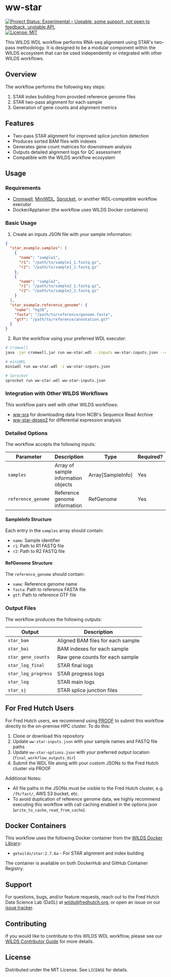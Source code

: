 # ww-star
[![Project Status: Experimental – Useable, some support, not open to feedback, unstable API.](https://getwilds.org/badges/badges/experimental.svg)](https://getwilds.org/badges/#experimental)
[![License: MIT](https://img.shields.io/badge/License-MIT-yellow.svg)](https://opensource.org/licenses/MIT)

This WILDS WDL workflow performs RNA-seq alignment using STAR's two-pass methodology. It is designed to be a modular component within the WILDS ecosystem that can be used independently or integrated with other WILDS workflows.

## Overview

The workflow performs the following key steps:
1. STAR index building from provided reference genome files
2. STAR two-pass alignment for each sample
3. Generation of gene counts and alignment metrics

## Features

- Two-pass STAR alignment for improved splice junction detection
- Produces sorted BAM files with indexes
- Generates gene count matrices for downstream analysis
- Outputs detailed alignment logs for QC assessment
- Compatible with the WILDS workflow ecosystem

## Usage

### Requirements

- [Cromwell](https://cromwell.readthedocs.io/), [MiniWDL](https://github.com/chanzuckerberg/miniwdl), [Sprocket](https://sprocket.bio/), or another WDL-compatible workflow executor
- Docker/Apptainer (the workflow uses WILDS Docker containers)

### Basic Usage

1. Create an inputs JSON file with your sample information:

```json
{
  "star_example.samples": [
    {
      "name": "sample1",
      "r1": "/path/to/sample1_1.fastq.gz",
      "r2": "/path/to/sample1_2.fastq.gz"
    },
    {
      "name": "sample2",
      "r1": "/path/to/sample2_1.fastq.gz",
      "r2": "/path/to/sample2_2.fastq.gz"
    }
  ],
  "star_example.reference_genome": {
    "name": "hg38",
    "fasta": "/path/to/reference/genome.fasta",
    "gtf": "/path/to/reference/annotation.gtf"
  }
}
```

2. Run the workflow using your preferred WDL executor:

```bash
# Cromwell
java -jar cromwell.jar run ww-star.wdl --inputs ww-star-inputs.json --options ww-star-options.json

# miniWDL
miniwdl run ww-star.wdl -i ww-star-inputs.json

# Sprocket
sprocket run ww-star.wdl ww-star-inputs.json
```

### Integration with Other WILDS Workflows

This workflow pairs well with other WILDS workflows:
- [ww-sra](https://github.com/getwilds/ww-sra) for downloading data from NCBI's Sequence Read Archive
- [ww-star-deseq2](https://github.com/getwilds/ww-star-deseq2) for differential expression analysis

### Detailed Options

The workflow accepts the following inputs:

| Parameter | Description | Type | Required? | Default |
|-----------|-------------|------|-----------|---------|
| `samples` | Array of sample information objects | Array[SampleInfo] | Yes | - |
| `reference_genome` | Reference genome information | RefGenome | Yes | - |

#### SampleInfo Structure

Each entry in the `samples` array should contain:
- `name`: Sample identifier
- `r1`: Path to R1 FASTQ file
- `r2`: Path to R2 FASTQ file

#### RefGenome Structure

The `reference_genome` should contain:
- `name`: Reference genome name
- `fasta`: Path to reference FASTA file
- `gtf`: Path to reference GTF file

### Output Files

The workflow produces the following outputs:

| Output | Description |
|--------|-------------|
| `star_bam` | Aligned BAM files for each sample |
| `star_bai` | BAM indexes for each sample |
| `star_gene_counts` | Raw gene counts for each sample |
| `star_log_final` | STAR final logs |
| `star_log_progress` | STAR progress logs |
| `star_log` | STAR main logs |
| `star_sj` | STAR splice junction files |

## For Fred Hutch Users

For Fred Hutch users, we recommend using [PROOF](https://sciwiki.fredhutch.org/dasldemos/proof-how-to/) to submit this workflow directly to the on-premise HPC cluster. To do this:

1. Clone or download this repository
2. Update `ww-star-inputs.json` with your sample names and FASTQ file paths
3. Update `ww-star-options.json` with your preferred output location (`final_workflow_outputs_dir`)
4. Submit the WDL file along with your custom JSONs to the Fred Hutch cluster via PROOF

Additional Notes:
- All file paths in the JSONs must be visible to the Fred Hutch cluster, e.g. `/fh/fast/`, AWS S3 bucket, etc.
- To avoid duplication of reference genome data, we highly recommend executing this workflow with call caching enabled in the options json (`write_to_cache`, `read_from_cache`).

## Docker Containers

This workflow uses the following Docker container from the [WILDS Docker Library](https://github.com/getwilds/wilds-docker-library):

- `getwilds/star:2.7.6a` - For STAR alignment and index building

The container is available on both DockerHub and GitHub Container Registry.

## Support

For questions, bugs, and/or feature requests, reach out to the Fred Hutch Data Science Lab (DaSL) at wilds@fredhutch.org, or open an issue on our [issue tracker](https://github.com/getwilds/ww-star/issues).

## Contributing

If you would like to contribute to this WILDS WDL workflow, please see our [WILDS Contributor Guide](https://getwilds.org/guide/) for more details.

## License

Distributed under the MIT License. See `LICENSE` for details.
